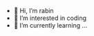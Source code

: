 - 👋 Hi, I’m rabin
- 👀 I’m interested in coding
- 🌱 I’m currently learning ...


<!---
rabinwosti/rabinwosti is a ✨ special ✨ repository because its `README.md` (this file) appears on your GitHub profile.
You can click the Preview link to take a look at your changes.
--->
